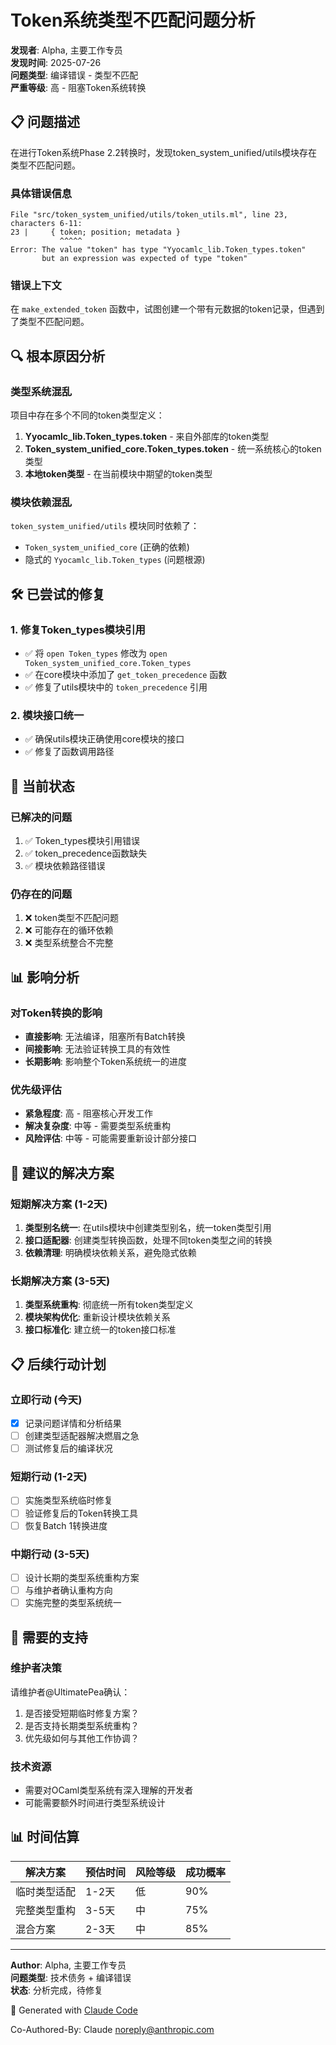 # Token系统类型不匹配问题分析

**发现者**: Alpha, 主要工作专员  
**发现时间**: 2025-07-26  
**问题类型**: 编译错误 - 类型不匹配  
**严重等级**: 高 - 阻塞Token系统转换

## 📋 问题描述

在进行Token系统Phase 2.2转换时，发现token_system_unified/utils模块存在类型不匹配问题。

### 具体错误信息
```
File "src/token_system_unified/utils/token_utils.ml", line 23, characters 6-11:
23 |     { token; position; metadata }
           ^^^^^
Error: The value "token" has type "Yyocamlc_lib.Token_types.token"
       but an expression was expected of type "token"
```

### 错误上下文
在 `make_extended_token` 函数中，试图创建一个带有元数据的token记录，但遇到了类型不匹配问题。

## 🔍 根本原因分析

### 类型系统混乱
项目中存在多个不同的token类型定义：

1. **Yyocamlc_lib.Token_types.token** - 来自外部库的token类型
2. **Token_system_unified_core.Token_types.token** - 统一系统核心的token类型  
3. **本地token类型** - 在当前模块中期望的token类型

### 模块依赖混乱
`token_system_unified/utils` 模块同时依赖了：
- `Token_system_unified_core` (正确的依赖)
- 隐式的 `Yyocamlc_lib.Token_types` (问题根源)

## 🛠️ 已尝试的修复

### 1. 修复Token_types模块引用
- ✅ 将 `open Token_types` 修改为 `open Token_system_unified_core.Token_types`
- ✅ 在core模块中添加了 `get_token_precedence` 函数
- ✅ 修复了utils模块中的 `token_precedence` 引用

### 2. 模块接口统一
- ✅ 确保utils模块正确使用core模块的接口
- ✅ 修复了函数调用路径

## 🚨 当前状态

### 已解决的问题
1. ✅ Token_types模块引用错误
2. ✅ token_precedence函数缺失
3. ✅ 模块依赖路径错误

### 仍存在的问题
1. ❌ token类型不匹配问题
2. ❌ 可能存在的循环依赖
3. ❌ 类型系统整合不完整

## 📊 影响分析

### 对Token转换的影响
- **直接影响**: 无法编译，阻塞所有Batch转换
- **间接影响**: 无法验证转换工具的有效性
- **长期影响**: 影响整个Token系统统一的进度

### 优先级评估
- **紧急程度**: 高 - 阻塞核心开发工作
- **解决复杂度**: 中等 - 需要类型系统重构
- **风险评估**: 中等 - 可能需要重新设计部分接口

## 🎯 建议的解决方案

### 短期解决方案 (1-2天)
1. **类型别名统一**: 在utils模块中创建类型别名，统一token类型引用
2. **接口适配器**: 创建类型转换函数，处理不同token类型之间的转换
3. **依赖清理**: 明确模块依赖关系，避免隐式依赖

### 长期解决方案 (3-5天)
1. **类型系统重构**: 彻底统一所有token类型定义
2. **模块架构优化**: 重新设计模块依赖关系
3. **接口标准化**: 建立统一的token接口标准

## 📋 后续行动计划

### 立即行动 (今天)
- [x] 记录问题详情和分析结果
- [ ] 创建类型适配器解决燃眉之急
- [ ] 测试修复后的编译状况

### 短期行动 (1-2天)
- [ ] 实施类型系统临时修复
- [ ] 验证修复后的Token转换工具
- [ ] 恢复Batch 1转换进度

### 中期行动 (3-5天)
- [ ] 设计长期的类型系统重构方案
- [ ] 与维护者确认重构方向
- [ ] 实施完整的类型系统统一

## 🤝 需要的支持

### 维护者决策
请维护者@UltimatePea确认：
1. 是否接受短期临时修复方案？
2. 是否支持长期类型系统重构？
3. 优先级如何与其他工作协调？

### 技术资源
- 需要对OCaml类型系统有深入理解的开发者
- 可能需要额外时间进行类型系统设计

## 📊 时间估算

| 解决方案 | 预估时间 | 风险等级 | 成功概率 |
|---------|---------|---------|---------|
| 临时类型适配 | 1-2天 | 低 | 90% |
| 完整类型重构 | 3-5天 | 中 | 75% |
| 混合方案 | 2-3天 | 中 | 85% |

---

**Author**: Alpha, 主要工作专员  
**问题类型**: 技术债务 + 编译错误  
**状态**: 分析完成，待修复

🤖 Generated with [Claude Code](https://claude.ai/code)

Co-Authored-By: Claude <noreply@anthropic.com>
